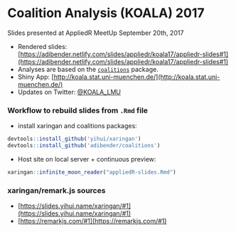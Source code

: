 # Coalition Analysis (KOALA) 2017
Slides presented at AppliedR MeetUp September 20th, 2017

- Rendered slides: [https://adibender.netlify.com/slides/appliedr/koala17/appliedr-slides#1](https://adibender.netlify.com/slides/appliedr/koala17/appliedr-slides#1)
- Analyses are based on the [`coalitions`](https://adibender.github.io/coalitions/) package.
- Shiny App: [http://koala.stat.uni-muenchen.de/](http://koala.stat.uni-muenchen.de/)
- Updates on Twitter: [@KOALA_LMU](https://twitter.com/KOALA_LMU)


### Workflow to rebuild slides from `.Rmd` file

- install xaringan and coalitions packages:
```r
devtools::install_github('yihui/xaringan')
devtools::install_github('adibender/coalitions')
```

- Host site on local server + continuous preview:
```r
xaringan::infinite_moon_reader("appliedR-slides.Rmd")
```


### xaringan/remark.js sources

- [https://slides.yihui.name/xaringan/#1](https://slides.yihui.name/xaringan/#1)
- [https://remarkjs.com/#1](https://remarkjs.com/#1)
